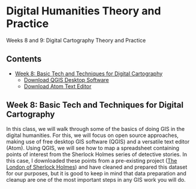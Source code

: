 # Digital Humanities Theory and Practice
Weeks 8 and 9: Digital Cartography Theory and Practice

## Contents

- [Week 8: Basic Tech and Techniques for Digital Cartography](#week-8-basic-tech-and-techniques-for-digital-cartography)
  - [Download QGIS Desktop Software](#download-qgis-desktop-software)
  - [Download Atom Text Editor](#download-atom-text-editor)

## Week 8: Basic Tech and Techniques for Digital Cartography
In this class, we will walk through some of the basics of doing GIS in the digital humanities. For this, we will focus on open source approaches, making use of free desktop GIS software (QGIS) and a versatile text editor (Atom). Using QGIS, we will see how to map a spreadsheet containing points of interest from the Sherlock Holmes series of detective stories. In this case, I downloaded these points from a pre-existing project ([The London of Sherlock Holmes](https://www.google.com/maps/d/viewer?ll=51.510345653313024%2C-0.12769532132744787&z=14&mid=11hi6OwDoifyUI4kFsg7suBQm1t8)) and have cleaned and prepared this dataset for our purposes, but it is good to keep in mind that data preparation and cleanup are one of the most important steps in any GIS work you will do.
